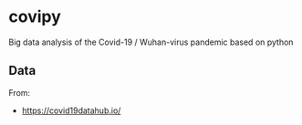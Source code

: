# covipy
Big data analysis of the Covid-19 / Wuhan-virus pandemic based on python


## Data
From:
  - https://covid19datahub.io/

